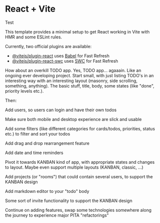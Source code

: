 # React + Vite

Test


This template provides a minimal setup to get React working in Vite with HMR and some ESLint rules.

Currently, two official plugins are available:

- [@vitejs/plugin-react](https://github.com/vitejs/vite-plugin-react/blob/main/packages/plugin-react/README.md) uses [Babel](https://babeljs.io/) for Fast Refresh
- [@vitejs/plugin-react-swc](https://github.com/vitejs/vite-plugin-react-swc) uses [SWC](https://swc.rs/) for Fast Refresh


How about an overkill TODO app. Yes, TODO app... agaaain. Like an ongoing ever developing project. Start small, with just listing TODO's in an interesting way with an interesting layout (masonry, side scrolling, something, anything). The basic stuff, title, body, some states (like "done", priority levels etc.).

Then:

Add users, so users can login and have their own todos

Make sure both mobile and desktop experience are slick and usable

Add some filters (like different categories for cards/todos, priorities, status etc.) to filter and sort your todos

Add drag and drop rearrangement feature

Add date and time reminders

Pivot it towards KANBAN kind of app, with appropriate states and changes to layout. Maybe even support multiple layouts (KANBAN, classic, ...)

Add projects (or "rooms") that could contain several users, to support the KANBAN design

Add markdown editor to your "todo" body

Some sort of invite functionality to support the KANBAN design

Continue on adding features, swap some technologies somewhere along the journey to experience major PITA "refactorings"

